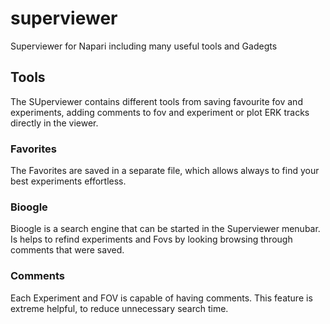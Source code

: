 # superviewer
Superviewer for Napari including many useful tools and Gadegts


## Tools
The SUperviewer contains different tools from saving favourite fov and experiments, adding comments to fov and experiment or plot ERK tracks directly in the viewer.

### Favorites
The Favorites are saved in a separate file, which allows always to find your best experiments effortless.

### Bioogle
Bioogle is a search engine that can be started in the Superviewer menubar. Is helps to refind experiments and Fovs by looking browsing through comments that were saved.

### Comments
Each Experiment and FOV is capable of having comments. This feature is extreme helpful, to reduce unnecessary search time.
